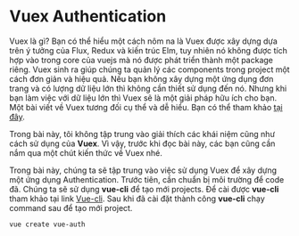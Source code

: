 # Vuex Authentication

Vuex là gì? Bạn có thể hiểu một cách nôm na là Vuex được xây dựng dựa trên ý tưởng của Flux, Redux và kiến trúc Elm, tuy nhiên nó không được tích hợp vào trong core của vuejs mà nó được phát triển thành một package riêng. Vuex sinh ra giúp chúng ta quản lý các components trong project một cách đơn giản và hiệu quả. Nếu bạn không xây dựng một ứng dụng đơn trang và có lượng dữ liệu lớn thì không cần thiết sử dụng đến nó. Nhưng khi bạn làm việc với dữ liệu lớn thì Vuex sẽ là một giải pháp hữu ích cho bạn. Một bài viết về Vuex tương đối cụ thể và dễ  hiểu. Bạn có thể tham khảo [tại đây](https://techblog.vn/tai-sao-dung-vuex). 

Trong bài này, tôi không tập trung vào giải thích các khái niệm cũng như cách sử dụng của **Vuex**. Vì vậy, trước khi đọc bài này, các bạn cũng cần nắm qua một chút kiến thức về Vuex nhé.

Trong bài này, chúng ta sẽ tập trung vào việc sử dụng Vuex để xây dựng một ứng dụng Authentication. Trước tiên, cần chuẩn bị môi trường để code đã. Chúng ta sẽ sử dụng **vue-cli** để tạo mới projects. Để cài được **vue-cli** tham khảo tại link [Vue-cli](https://cli.vuejs.org/guide/). Sau khi đã cài đặt thành công **vue-cli** chạy command sau để  tạo mới project. 

```
vue create vue-auth
```
